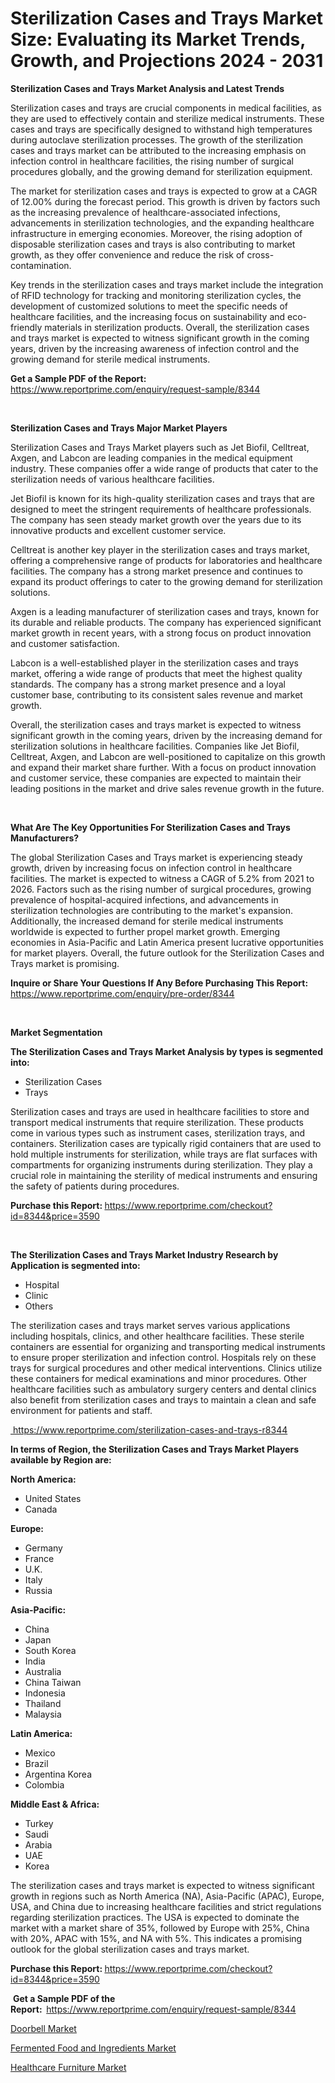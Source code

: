 <p><h1>Sterilization Cases and Trays Market Size: Evaluating its Market Trends, Growth, and Projections 2024 - 2031</h1></p><p><strong>Sterilization Cases and Trays Market Analysis and Latest Trends</strong></p>
<p><p>Sterilization cases and trays are crucial components in medical facilities, as they are used to effectively contain and sterilize medical instruments. These cases and trays are specifically designed to withstand high temperatures during autoclave sterilization processes. The growth of the sterilization cases and trays market can be attributed to the increasing emphasis on infection control in healthcare facilities, the rising number of surgical procedures globally, and the growing demand for sterilization equipment.</p><p>The market for sterilization cases and trays is expected to grow at a CAGR of 12.00% during the forecast period. This growth is driven by factors such as the increasing prevalence of healthcare-associated infections, advancements in sterilization technologies, and the expanding healthcare infrastructure in emerging economies. Moreover, the rising adoption of disposable sterilization cases and trays is also contributing to market growth, as they offer convenience and reduce the risk of cross-contamination.</p><p>Key trends in the sterilization cases and trays market include the integration of RFID technology for tracking and monitoring sterilization cycles, the development of customized solutions to meet the specific needs of healthcare facilities, and the increasing focus on sustainability and eco-friendly materials in sterilization products. Overall, the sterilization cases and trays market is expected to witness significant growth in the coming years, driven by the increasing awareness of infection control and the growing demand for sterile medical instruments.</p></p>
<p><strong>Get a Sample PDF of the Report:&nbsp;</strong> <a href="https://www.reportprime.com/enquiry/request-sample/8344">https://www.reportprime.com/enquiry/request-sample/8344</a></p>
<p>&nbsp;</p>
<p><strong>Sterilization Cases and Trays Major Market Players</strong></p>
<p><p>Sterilization Cases and Trays Market players such as Jet Biofil, Celltreat, Axgen, and Labcon are leading companies in the medical equipment industry. These companies offer a wide range of products that cater to the sterilization needs of various healthcare facilities.</p><p>Jet Biofil is known for its high-quality sterilization cases and trays that are designed to meet the stringent requirements of healthcare professionals. The company has seen steady market growth over the years due to its innovative products and excellent customer service.</p><p>Celltreat is another key player in the sterilization cases and trays market, offering a comprehensive range of products for laboratories and healthcare facilities. The company has a strong market presence and continues to expand its product offerings to cater to the growing demand for sterilization solutions.</p><p>Axgen is a leading manufacturer of sterilization cases and trays, known for its durable and reliable products. The company has experienced significant market growth in recent years, with a strong focus on product innovation and customer satisfaction.</p><p>Labcon is a well-established player in the sterilization cases and trays market, offering a wide range of products that meet the highest quality standards. The company has a strong market presence and a loyal customer base, contributing to its consistent sales revenue and market growth.</p><p>Overall, the sterilization cases and trays market is expected to witness significant growth in the coming years, driven by the increasing demand for sterilization solutions in healthcare facilities. Companies like Jet Biofil, Celltreat, Axgen, and Labcon are well-positioned to capitalize on this growth and expand their market share further. With a focus on product innovation and customer service, these companies are expected to maintain their leading positions in the market and drive sales revenue growth in the future.</p></p>
<p>&nbsp;</p>
<p><strong>What Are The Key Opportunities For Sterilization Cases and Trays Manufacturers?</strong></p>
<p><p>The global Sterilization Cases and Trays market is experiencing steady growth, driven by increasing focus on infection control in healthcare facilities. The market is expected to witness a CAGR of 5.2% from 2021 to 2026. Factors such as the rising number of surgical procedures, growing prevalence of hospital-acquired infections, and advancements in sterilization technologies are contributing to the market's expansion. Additionally, the increased demand for sterile medical instruments worldwide is expected to further propel market growth. Emerging economies in Asia-Pacific and Latin America present lucrative opportunities for market players. Overall, the future outlook for the Sterilization Cases and Trays market is promising.</p></p>
<p><strong>Inquire or Share Your Questions If Any Before Purchasing This Report:</strong> <a href="https://www.reportprime.com/enquiry/pre-order/8344">https://www.reportprime.com/enquiry/pre-order/8344</a></p>
<p>&nbsp;</p>
<p><strong>Market Segmentation</strong></p>
<p><strong>The Sterilization Cases and Trays Market Analysis by types is segmented into:</strong></p>
<p><ul><li>Sterilization Cases</li><li>Trays</li></ul></p>
<p><p>Sterilization cases and trays are used in healthcare facilities to store and transport medical instruments that require sterilization. These products come in various types such as instrument cases, sterilization trays, and containers. Sterilization cases are typically rigid containers that are used to hold multiple instruments for sterilization, while trays are flat surfaces with compartments for organizing instruments during sterilization. They play a crucial role in maintaining the sterility of medical instruments and ensuring the safety of patients during procedures.</p></p>
<p><strong>Purchase this Report:&nbsp;</strong><a href="https://www.reportprime.com/checkout?id=8344&price=3590">https://www.reportprime.com/checkout?id=8344&price=3590</a></p>
<p>&nbsp;</p>
<p><strong>The Sterilization Cases and Trays Market Industry Research by Application is segmented into:</strong></p>
<p><ul><li>Hospital</li><li>Clinic</li><li>Others</li></ul></p>
<p><p>The sterilization cases and trays market serves various applications including hospitals, clinics, and other healthcare facilities. These sterile containers are essential for organizing and transporting medical instruments to ensure proper sterilization and infection control. Hospitals rely on these trays for surgical procedures and other medical interventions. Clinics utilize these containers for medical examinations and minor procedures. Other healthcare facilities such as ambulatory surgery centers and dental clinics also benefit from sterilization cases and trays to maintain a clean and safe environment for patients and staff.</p></p>
<p><a href="https://www.reportprime.com/sterilization-cases-and-trays-r8344">&nbsp;https://www.reportprime.com/sterilization-cases-and-trays-r8344</a></p>
<p><strong>In terms of Region, the Sterilization Cases and Trays Market Players available by Region are:</strong></p>
<p>
    <p> <strong> North America: </strong>
        <ul>
            <li>United States</li>
            <li>Canada</li>
        </ul>
        </p> 
    <p> <strong> Europe: </strong>
        <ul>
            <li>Germany</li>
            <li>France</li>
            <li>U.K.</li>
            <li>Italy</li>
            <li>Russia</li>
        </ul>
        </p> 
    <p> <strong> Asia-Pacific: </strong>
        <ul>
            <li>China</li>
            <li>Japan</li>
            <li>South Korea</li>
            <li>India</li>
            <li>Australia</li>
            <li>China Taiwan</li>
            <li>Indonesia</li>
            <li>Thailand</li>
            <li>Malaysia</li>
        </ul>
        </p> 
    <p> <strong> Latin America: </strong>
        <ul>
            <li>Mexico</li>
            <li>Brazil</li>
            <li>Argentina Korea</li>
            <li>Colombia</li>
        </ul>
        </p> 
    <p> <strong> Middle East & Africa: </strong>
        <ul>
            <li>Turkey</li>
            <li>Saudi</li>
            <li>Arabia</li>
            <li>UAE</li>
            <li>Korea</li>
        </ul>
    </p>
    </p>
<p><p>The sterilization cases and trays market is expected to witness significant growth in regions such as North America (NA), Asia-Pacific (APAC), Europe, USA, and China due to increasing healthcare facilities and strict regulations regarding sterilization practices. The USA is expected to dominate the market with a market share of 35%, followed by Europe with 25%, China with 20%, APAC with 15%, and NA with 5%. This indicates a promising outlook for the global sterilization cases and trays market.</p></p>
<p><strong>Purchase this Report: </strong><a href="https://www.reportprime.com/checkout?id=8344&price=3590">https://www.reportprime.com/checkout?id=8344&price=3590</a></p>
<p>&nbsp;<strong>Get a Sample PDF of the Report:&nbsp;&nbsp;</strong><a href="https://www.reportprime.com/enquiry/request-sample/8344">https://www.reportprime.com/enquiry/request-sample/8344</a></p>
<p><strong></strong></p>
<p><p><a href="https://adventurous-uranium-ef9.notion.site/Doorbell-Market-Focuses-on-Market-Share-Size-and-Projected-Forecast-Till-2031-2537841651874acda94b9e2340ddb221">Doorbell Market</a></p><p><a href="https://carnation-joke-41f.notion.site/Fermented-Food-and-Ingredients-Market-Trends-and-Market-Analysis-forecasted-for-period-2024-2031-1cf8de3d1da9427aa5310e3af462f996">Fermented Food and Ingredients Market</a></p><p><a href="https://extreme-scabiosa-c81.notion.site/Healthcare-Furniture-Market-Research-Report-Its-History-and-Forecast-2024-to-2031-2337cb585d37451e8aeb220bd9848ce8">Healthcare Furniture Market</a></p></p>